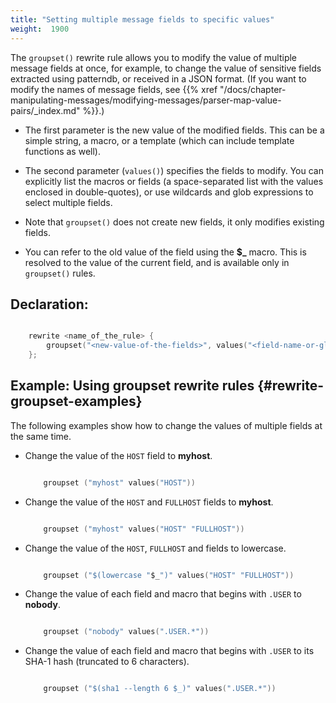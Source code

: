 ```yaml
---
title: "Setting multiple message fields to specific values"
weight:  1900
---
```

<!-- DISCLAIMER: This file is based on the syslog-ng Open Source Edition documentation https://github.com/balabit/syslog-ng-ose-guides/commit/2f4a52ee61d1ea9ad27cb4f3168b95408fddfdf2 and is used under the terms of The syslog-ng Open Source Edition Documentation License. The file has been modified by Axoflow. -->

The `groupset()` rewrite rule allows you to modify the value of multiple message fields at once, for example, to change the value of sensitive fields extracted using patterndb, or received in a JSON format. (If you want to modify the names of message fields, see {{% xref "/docs/chapter-manipulating-messages/modifying-messages/parser-map-value-pairs/_index.md" %}}.)

  - The first parameter is the new value of the modified fields. This can be a simple string, a macro, or a template (which can include template functions as well).

  - The second parameter (`values()`) specifies the fields to modify. You can explicitly list the macros or fields (a space-separated list with the values enclosed in double-quotes), or use wildcards and glob expressions to select multiple fields.

  - Note that `groupset()` does not create new fields, it only modifies existing fields.

  - You can refer to the old value of the field using the **$_** macro. This is resolved to the value of the current field, and is available only in `groupset()` rules.


## Declaration:

```c

    rewrite <name_of_the_rule> {
        groupset("<new-value-of-the-fields>", values("<field-name-or-glob>" ["<another-field-name-or-glob>"]));
    };

```



## Example: Using groupset rewrite rules {#rewrite-groupset-examples}

The following examples show how to change the values of multiple fields at the same time.

  - Change the value of the `HOST` field to **myhost**.
    
    ```c
    
        groupset ("myhost" values("HOST"))
    
    ```

  - Change the value of the `HOST` and `FULLHOST` fields to **myhost**.
    
    ```c
    
        groupset ("myhost" values("HOST" "FULLHOST"))
    
    ```

  - Change the value of the `HOST`, `FULLHOST` and fields to lowercase.
    
    ```c
    
        groupset ("$(lowercase "$_")" values("HOST" "FULLHOST"))
    
    ```

  - Change the value of each field and macro that begins with `.USER` to **nobody**.
    
    ```c
    
        groupset ("nobody" values(".USER.*"))
    
    ```

  - Change the value of each field and macro that begins with `.USER` to its SHA-1 hash (truncated to 6 characters).
    
    ```c
    
        groupset ("$(sha1 --length 6 $_)" values(".USER.*"))
    
    ```

